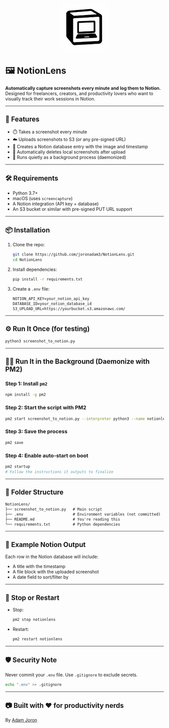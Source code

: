 
<p align="center">
  <img src="https://raw.githubusercontent.com/joronadam3/NotionLens/main/logo.png" alt="NotionLens Logo" width="150"/>
</p>

# 🖼️ NotionLens

**Automatically capture screenshots every minute and log them to Notion.**  
Designed for freelancers, creators, and productivity lovers who want to visually track their work sessions in Notion.

---

## 🚀 Features

- ⏱️ Takes a screenshot every minute
- ☁️ Uploads screenshots to S3 (or any pre-signed URL)
- 🧠 Creates a Notion database entry with the image and timestamp
- 🧹 Automatically deletes local screenshots after upload
- 🔁 Runs quietly as a background process (daemonized)

---

## 🛠️ Requirements

- Python 3.7+
- macOS (uses `screencapture`)
- A Notion integration (API key + database)
- An S3 bucket or similar with pre-signed PUT URL support

---

## 📦 Installation

1. Clone the repo:
   ```bash
   git clone https://github.com/joronadam3/NotionLens.git
   cd NotionLens
   ```

2. Install dependencies:
   ```bash
   pip install -r requirements.txt
   ```

3. Create a `.env` file:
   ```env
   NOTION_API_KEY=your_notion_api_key
   DATABASE_ID=your_notion_database_id
   S3_UPLOAD_URL=https://yourbucket.s3.amazonaws.com/
   ```

---

## ⚙️ Run It Once (for testing)

```bash
python3 screenshot_to_notion.py
```

---

## 🧙‍♂️ Run It in the Background (Daemonize with PM2)

### Step 1: Install `pm2`
```bash
npm install -g pm2
```

### Step 2: Start the script with PM2
```bash
pm2 start screenshot_to_notion.py --interpreter python3 --name notionlens
```

### Step 3: Save the process
```bash
pm2 save
```

### Step 4: Enable auto-start on boot
```bash
pm2 startup
# Follow the instructions it outputs to finalize
```

---

## 📁 Folder Structure

```
NotionLens/
├── screenshot_to_notion.py   # Main script
├── .env                      # Environment variables (not committed)
├── README.md                 # You're reading this
└── requirements.txt          # Python dependencies
```

---

## 📄 Example Notion Output

Each row in the Notion database will include:
- A title with the timestamp
- A file block with the uploaded screenshot
- A date field to sort/filter by

---

## 🧯 Stop or Restart

- Stop:
  ```bash
  pm2 stop notionlens
  ```
- Restart:
  ```bash
  pm2 restart notionlens
  ```

---

## 🛡️ Security Note

Never commit your `.env` file. Use `.gitignore` to exclude secrets.

```bash
echo ".env" >> .gitignore
```

---

## 📷 Built with ❤️ for productivity nerds
By [Adam Joron](https://github.com/joronadam3)
